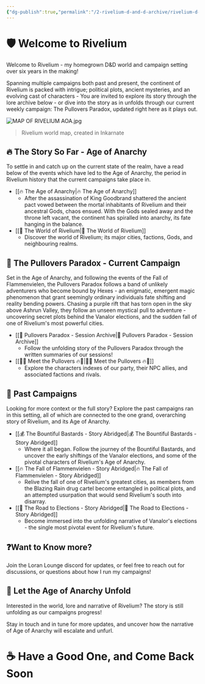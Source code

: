 ```yaml
---
{"dg-publish":true,"permalink":"/2-rivelium-d-and-d-archive/rivelium-d-and-d/","created":"2025-06-17T00:17:31.744+02:00","updated":"2025-06-21T10:01:33.429+02:00"}
---
```


# 🛡️ Welcome to Rivelium

Welcome to Rivelium - my homegrown D&D world and campaign setting over six years in the making! 

Spanning multiple campaigns both past and present, the continent of Rivelium is packed with intrigue; political plots, ancient mysteries, and an evolving cast of characters - You are invited to explore its story through the lore archive below - or dive into the story as in unfolds through our current weekly campaign: The Pullovers Paradox, updated right here as it plays out.

![MAP OF RIVELIUM AOA.jpg](/img/user/5%20%F0%9F%93%A6%20The%20Back%20Store/Images/MAP%20OF%20RIVELIUM%20AOA.jpg)
> Rivelium world map, created in Inkarnate

## 🔥 The Story So Far - Age of Anarchy

To settle in and catch up on the current state of the realm, have a read below of the events which have led to the Age of Anarchy, the period in Rivelium history that the current campaigns take place in. 

- [[🔥 The Age of Anarchy\|🔥 The Age of Anarchy]]
	- After the assassination of King Goodbrand shattered the ancient pact vowed between the mortal inhabitants of Rivelium and their ancestral Gods, chaos ensued. With the Gods sealed away and the throne left vacant, the continent has spiralled into anarchy, its fate hanging in the balance.
- [[🧭 The World of Rivelium\|🧭 The World of Rivelium]]
	- Discover the world of Rivelium; its major cities, factions, Gods, and neighbouring realms.

## 🎲 The Pullovers Paradox - Current Campaign

Set in the Age of Anarchy, and following the events of the Fall of Flammenvielen, the Pullovers Paradox follows a band of unlikely adventurers who become bound by Hexes - an enigmatic, emergent magic phenomenon that grant seemingly ordinary individuals fate shifting and reality bending powers. Chasing a purple rift that has torn open in the sky above Ashrun Valley, they follow an unseen mystical pull to adventure - uncovering secret plots behind the Vanalor elections, and the sudden fall of one of Rivelium's most powerful cities.

- [[💫 Pullovers Paradox - Session Archive\|💫 Pullovers Paradox - Session Archive]]
	- Follow the unfolding story of the Pullovers Paradox through the written summaries of our sessions!
- [[🐰🐊 Meet the Pullovers 🔥💫\|🐰🐊 Meet the Pullovers 🔥💫]]
	- Explore the characters indexes of our party, their NPC allies, and associated factions and rivals.

## 🧵 Past Campaigns

Looking for more context or the full story? Explore the past campaigns ran in this setting, all of which are connected to the one grand, overarching story of Rivelium, and its Age of Anarchy.

- [[💰 The Bountiful Bastards - Story Abridged\|💰 The Bountiful Bastards - Story Abridged]]
	- Where it all began. Follow the journey of the Bountiful Bastards, and uncover the early shiftings of the Vanalor elections, and some of the pivotal characters of Rivelium's Age of Anarchy.
- [[🔥 The Fall of Flammenvielen - Story Abridged\|🔥 The Fall of Flammenvielen - Story Abridged]]
	- Relive the fall of one of Rivelium's greatest cities, as members from the Blazing Rain drug cartel become entangled in political plots, and an attempted usurpation that would send Rivelium's south into disarray.
- [[🏰 The Road to Elections - Story Abridged\|🏰 The Road to Elections - Story Abridged]] 
	- Become immersed into the unfolding narrative of Vanalor's elections - the single most pivotal event for Rivelium's future.

## ❓Want to Know more?

Join the Loran Lounge discord for updates, or feel free to reach out for discussions, or questions about how I run my campaigns!

## 🌙 Let the Age of Anarchy Unfold

Interested in the world, lore and narrative of Rivelium? The story is still unfolding as our campaigns progress! 

Stay in touch and in tune for more updates, and uncover how the narrative of Age of Anarchy will escalate and unfurl.

# ☕ Have a Good One, and Come Back Soon